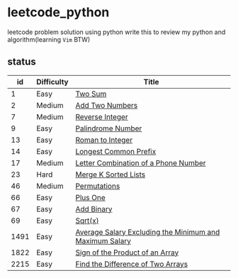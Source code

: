# leetcode_python
leetcode problem solution using python
write this to review my python and algorithm(learning `Vim` BTW)
## status
id   | Difficulty | Title
--- | ---------- | ---------------------------------------------------
1   | Easy       | [Two Sum](./easy/1.twoSum.py)
2   | Medium     | [Add Two Numbers](./medium/2.AddTwoNumber.py)
7   | Medium     | [Reverse Integer](./medium/7.ReverseInteger.py)
9   | Easy       | [Palindrome Number](./easy/9.PalindromeNumber.py)
13  | Easy       | [Roman to Integer](./easy/13.RomanToInteger.py)
14  | Easy       | [Longest Common Prefix](./easy/14.LongestCommonPrefix.py)
17  | Medium     | [Letter Combination of a Phone Number](./medium/17.LetterCombinationsOfaPhoneNumber.py) |
23  | Hard       | [Merge K Sorted Lists](./hard/23.MergeKSortedList.py)
46  | Medium     | [Permutations](./medium/46.Permutations.py)
66  | Easy       | [Plus One](./easy/66.PlusOne.py)
67  | Easy       | [Add Binary](./easy/67.AddBinary.py)
69  | Easy       | [Sqrt(x)](./easy/69.Sqrt-x.py)
1491 | Easy      | [Average Salary Excluding the Minimum and Maximum Salary](./easy/1491.AverageSalaryExcludingtheMinimumandMaximumSalary.py)
1822 | Easy      | [Sign of the Product of an Array](./easy/1822.SignOfTheProductOfAnArray.py)
2215 | Easy      | [Find the Difference of Two Arrays](./easy/2215.FindTheDifferenceOfTwoArrays.py)

